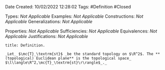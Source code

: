 <br />
<br />

Date Created: 10/02/2022 12:28:02
Tags: #Definition #Closed 

Types: _Not Applicable_
Examples: _Not Applicable_
Constructions: _Not Applicable_
Generalizations: _Not Applicable_

Properties: _Not Applicable_
Sufficiencies: _Not Applicable_
Equivalences: _Not Applicable_
Justifications: _Not Applicable_

``` ad-Definition
title: Definition.

_Let_ $\mc{T}_\textrm{st}$ _be the standard topology on $\R^2$. The **(topological) Euclidean plane** is the topological space_ $\l\langle\R^2,\mc{T}_\textrm{st}\r\rangle$_._

```

